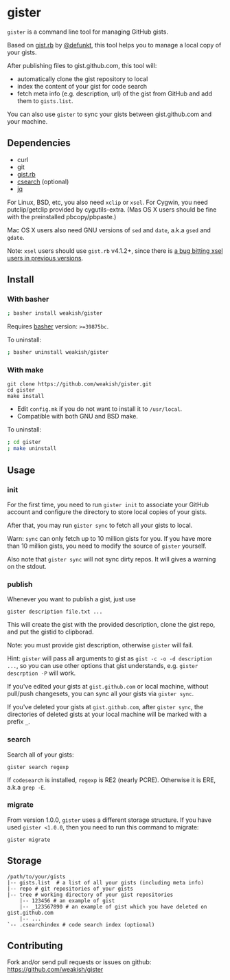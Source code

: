 gister
======

`gister` is a command line tool for managing GitHub gists.

Based on [gist.rb][gist] by [@defunkt][defunkt], this tool helps you to manage a local copy of your gists.

After publishing files to gist.github.com, this tool will:

- automatically clone the gist repository to local
- index the content of your gist for code search
- fetch meta info (e.g. description, url) of the gist from GitHub and add them to `gists.list`.

[gist]: https://github.com/defunkt/gist
[defunkt]: https://github.com/defunkt

You can also use `gister` to sync your gists between gist.github.com and your machine.


Dependencies
------------


- curl
- git
- [gist.rb][gist]
- [csearch](https://github.com/google/codesearch) (optional)
- [jq](http://stedolan.github.io/jq/)

For Linux, BSD, etc, you also need `xclip` or `xsel`.
For Cygwin, you need putclip/getclip provided by cygutils-extra.
(Mas OS X users should be fine with the preinstalled pbcopy/pbpaste.)

Mac OS X users also need GNU versions of `sed` and `date`, a.k.a `gsed` and
`gdate`.

Note: `xsel` users should use `gist.rb` v4.1.2+, since there is [a bug bitting xsel users in previous versions][151].

[151]: https://github.com/defunkt/gist/pull/151


Install
-------

### With basher

```sh
; basher install weakish/gister
```

Requires [basher][] version: `>=39875bc`.

[basher]: https://github.com/basherpm/basher

To uninstall:

```sh
; basher uninstall weakish/gister
```

### With make

    git clone https://github.com/weakish/gister.git
    cd gister
    make install

- Edit `config.mk` if you do not want to install it to `/usr/local`.
- Compatible with both GNU and BSD make.

To uninstall:

```sh
; cd gister
; make uninstall
```

Usage
-----

### init

For the first time, you need to run `gister init` to associate your GitHub account and configure the directory to store local copies of your gists.

After that, you may run `gister sync` to fetch all your gists to local.

Warn: `sync` can only fetch up to 10 million gists for you. If you have more than 10 million gists, you need to modify the source of `gister` yourself.

Also note that `gister sync` will not sync dirty repos.
It will gives a warning on the stdout.

### publish

Whenever you want to publish a gist, just use

    gister description file.txt ...

This will create the gist with the provided description, clone the gist repo, and put the gistid to clipborad.

Note: you must provide gist description, otherwise `gister` will fail.

Hint: `gister` will pass all arguments to gist as `gist -c -o -d description ...`, so you can use other options that gist understands, e.g. `gister descrption -P` will work.

If you've edited your gists at `gist.github.com` or local machine, without pull/push changesets, you can sync all your gists via `gister sync`.

If you've deleted your gists at `gist.github.com`, after `gister sync`, the directories of deleted gists at your local machine will be marked with a prefix `_`.

### search

Search all of your gists:

    gister search regexp

If `codesearch` is installed, `regexp` is RE2 (nearly PCRE).
Otherwise it is ERE, a.k.a `grep -E`.

### migrate

From version 1.0.0, `gister` uses a different storage structure.
If you have used `gister <1.0.0`, then you need to run this command to migrate:

    gister migrate


Storage
-------

    /path/to/your/gists
    |-- gists.list  # a list of all your gists (including meta info)
    |-- repo # git repositories of your gists
    |-- tree # working directory of your gist repositories
        |-- 123456 # an example of gist
        |-- _123567890 # an example of gist which you have deleted on gist.github.com
        |-- ...
    `-- .csearchindex # code search index (optional)


Contributing
------------

Fork and/or send pull requests or issues on github: https://github.com/weakish/gister
